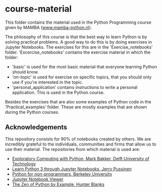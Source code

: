 # course-material
This folder contains the material used in the Python Programming course given by MAMBA (www.mamba-python.nl). 

The philosophy of this course is that the best way to learn Python is by solving practical problems. A good way to do this is by doing exercises in Jupyter Notebooks. The exercises for this are in the 'Exercise_notebooks' folder. 'Excercise_notebooks' contains the exercise material in which the folder:
- 'basic' is used for the most basic material that everyone learning Python should know.
- 'on-topic' is used for exercise on specific topics, that you should only use if you're interested in the topic.
- 'personal_application' contains instructions to write a personal application. This is used in the Python course.

Besides the exercises that are also some examples of Python code in the 'Practical_examples' folder. These are mostly examples that are shown during the Python courses.


## Acknowledgements
This repository consists for 90% of notebooks created by others. We are incredibly grateful to the individuals, communities and firms that allow us to use their material. The repositories from which material is used are:
- [Exploratory Computing with Python, Mark Bakker, Delft University of Technology](https://mbakker7.github.io/exploratory_computing_with_python)
- [Learn Python 3 through Jupyter Notebooks, Jerry Pussinen](https://github.com/jerry-git/learn-python3)
- [Python for non-programmers, Berkeley University](https://github.com/BIDS/2016-01-14-berkeley)
- [Jupyter Notebook Viewer](https://github.com/jupyter/nbviewer)
- [The Zen of Python by Example, Hunter Blanks](https://github.com/hblanks/zen-of-python-by-example)
